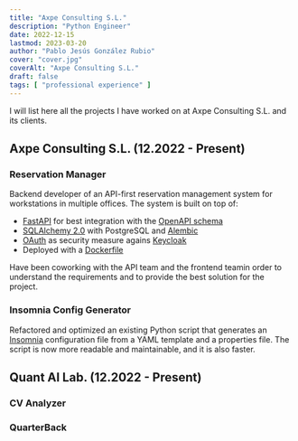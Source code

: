 ```yaml
---
title: "Axpe Consulting S.L."
description: "Python Engineer"
date: 2022-12-15
lastmod: 2023-03-20
author: "Pablo Jesús González Rubio"
cover: "cover.jpg"
coverAlt: "Axpe Consulting S.L."
draft: false
tags: [ "professional experience" ]
---
```


I will list here all the projects I have worked on at Axpe Consulting S.L. and its clients.

## Axpe Consulting S.L. (12.2022 - Present)

### Reservation Manager

Backend developer of an API-first reservation management system for workstations in multiple offices. The system is built on top of:

- [FastAPI](https://fastapi.tiangolo.com/) for best integration with the [OpenAPI schema](https://www.openapis.org/)
- [SQLAlchemy 2.0](https://docs.sqlalchemy.org/en/20/) with PostgreSQL and [Alembic](https://alembic.sqlalchemy.org/en/latest/)
- [OAuth](https://oauth.net/) as security measure agains [Keycloak](https://www.keycloak.org/)
- Deployed with a [Dockerfile](https://www.docker.com/)

Have been coworking with the API team and the frontend teamin order to understand the requirements and to provide the best solution for the project.

### Insomnia Config Generator

Refactored and optimized an existing Python script that generates an [Insomnia](https://insomnia.rest/) configuration file from a YAML template and a properties file. The script is now more readable and maintainable, and it is also faster.

## Quant AI Lab. (12.2022 - Present)

### CV Analyzer

### QuarterBack
